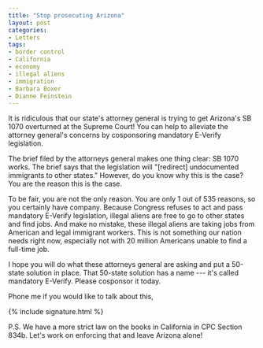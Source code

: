 ```yaml
---
title: "Stop prosecuting Arizona"
layout: post
categories:
- Letters
tags:
- border control
- California
- economy
- illegal aliens
- immigration
- Barbara Boxer
- Dianne Feinstein
---
```


It is ridiculous that our state's attorney general is trying to get Arizona's SB 1070 overturned at the Supreme Court! You can help to alleviate the attorney general's concerns by cosponsoring mandatory E-Verify legislation.

The brief filed by the attorneys general makes one thing clear: SB 1070 works. The brief says that the legislation will "\[redirect\] undocumented immigrants to other states." However, do you know why this is the case? You are the reason this is the case.

To be fair, you are not the only reason. You are only 1 out of 535 reasons, so you certainly have company. Because Congress refuses to act and pass mandatory E-Verify legislation, illegal aliens are free to go to other states and find jobs. And make no mistake, these illegal aliens are taking jobs from American and legal immigrant workers. This is not something our nation needs right now, especially not with 20 million Americans unable to find a full-time job.

I hope you will do what these attorneys general are asking and put a 50-state solution in place. That 50-state solution has a name --- it's called mandatory E-Verify. Please cosponsor it today.

Phone me if you would like to talk about this,

{% include signature.html %}

P.S. We have a more strict law on the books in California in CPC Section 834b. Let's work on enforcing that and leave Arizona alone!
